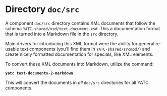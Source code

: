 # Directory `doc/src`

A component `doc/src` directory contains XML documents that follow the schema `YATC-shared/xsd/text-document.xsd`. This a documentation format that is turned into a Markdown file in the `src` directory.

Main drivers for introducing this XML format were the ability for general re-usable text components (you'll find them in `YATC-shared/srcmod/`) and create nicely formatted documentation for specials, like XML elements.

To convert these XML documents into Markdown, utilize the command:

**`yatc text-documents-2-markdown`**

This will convert the documents in *all* `doc/src` directories for all YATC components. 
